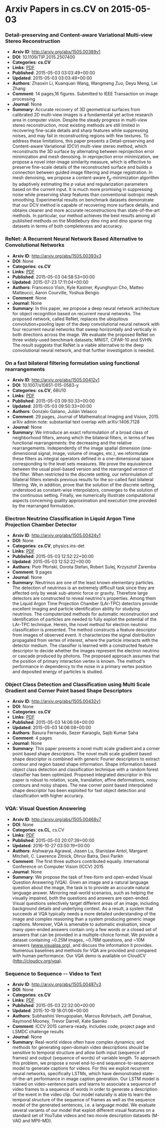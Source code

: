 # Arxiv Papers in cs.CV on 2015-05-03
### Detail-preserving and Content-aware Variational Multi-view Stereo Reconstruction
- **Arxiv ID**: http://arxiv.org/abs/1505.00389v1
- **DOI**: 10.1109/TIP.2015.2507400
- **Categories**: **cs.CV**
- **Links**: [PDF](http://arxiv.org/pdf/1505.00389v1)
- **Published**: 2015-05-03 03:03:49+00:00
- **Updated**: 2015-05-03 03:03:49+00:00
- **Authors**: Zhaoxin Li, Kuanquan Wang, Wangmeng Zuo, Deyu Meng, Lei Zhang
- **Comment**: 14 pages,16 figures. Submitted to IEEE Transaction on image
  processing
- **Journal**: None
- **Summary**: Accurate recovery of 3D geometrical surfaces from calibrated 2D multi-view images is a fundamental yet active research area in computer vision. Despite the steady progress in multi-view stereo reconstruction, most existing methods are still limited in recovering fine-scale details and sharp features while suppressing noises, and may fail in reconstructing regions with few textures. To address these limitations, this paper presents a Detail-preserving and Content-aware Variational (DCV) multi-view stereo method, which reconstructs the 3D surface by alternating between reprojection error minimization and mesh denoising. In reprojection error minimization, we propose a novel inter-image similarity measure, which is effective to preserve fine-scale details of the reconstructed surface and builds a connection between guided image filtering and image registration. In mesh denoising, we propose a content-aware $\ell_{p}$-minimization algorithm by adaptively estimating the $p$ value and regularization parameters based on the current input. It is much more promising in suppressing noise while preserving sharp features than conventional isotropic mesh smoothing. Experimental results on benchmark datasets demonstrate that our DCV method is capable of recovering more surface details, and obtains cleaner and more accurate reconstructions than state-of-the-art methods. In particular, our method achieves the best results among all published methods on the Middlebury dino ring and dino sparse ring datasets in terms of both completeness and accuracy.



### ReNet: A Recurrent Neural Network Based Alternative to Convolutional Networks
- **Arxiv ID**: http://arxiv.org/abs/1505.00393v3
- **DOI**: None
- **Categories**: **cs.CV**
- **Links**: [PDF](http://arxiv.org/pdf/1505.00393v3)
- **Published**: 2015-05-03 04:58:53+00:00
- **Updated**: 2015-07-23 17:11:04+00:00
- **Authors**: Francesco Visin, Kyle Kastner, Kyunghyun Cho, Matteo Matteucci, Aaron Courville, Yoshua Bengio
- **Comment**: None
- **Journal**: None
- **Summary**: In this paper, we propose a deep neural network architecture for object recognition based on recurrent neural networks. The proposed network, called ReNet, replaces the ubiquitous convolution+pooling layer of the deep convolutional neural network with four recurrent neural networks that sweep horizontally and vertically in both directions across the image. We evaluate the proposed ReNet on three widely-used benchmark datasets; MNIST, CIFAR-10 and SVHN. The result suggests that ReNet is a viable alternative to the deep convolutional neural network, and that further investigation is needed.



### On a fast bilateral filtering formulation using functional rearrangements
- **Arxiv ID**: http://arxiv.org/abs/1505.00412v1
- **DOI**: 10.1007/s10851-015-0583-y
- **Categories**: **cs.CV**, 68U10
- **Links**: [PDF](http://arxiv.org/pdf/1505.00412v1)
- **Published**: 2015-05-03 09:50:33+00:00
- **Updated**: 2015-05-03 09:50:33+00:00
- **Authors**: Gonzalo Galiano, Julián Velasco
- **Comment**: 29 pages, Journal of Mathematical Imaging and Vision, 2015. arXiv
  admin note: substantial text overlap with arXiv:1406.7128
- **Journal**: None
- **Summary**: We introduce an exact reformulation of a broad class of neighborhood filters, among which the bilateral filters, in terms of two functional rearrangements: the decreasing and the relative rearrangements.   Independently of the image spatial dimension (one-dimensional signal, image, volume of images, etc.), we reformulate these filters as integral operators defined in a one-dimensional space corresponding to the level sets measures.   We prove the equivalence between the usual pixel-based version and the rearranged version of the filter. When restricted to the discrete setting, our reformulation of bilateral filters extends previous results for the so-called fast bilateral filtering. We, in addition, prove that the solution of the discrete setting, understood as constant-wise interpolators, converges to the solution of the continuous setting.   Finally, we numerically illustrate computational aspects concerning quality approximation and execution time provided by the rearranged formulation.



### Electron Neutrino Classification in Liquid Argon Time Projection Chamber Detector
- **Arxiv ID**: http://arxiv.org/abs/1505.00424v1
- **DOI**: None
- **Categories**: **cs.CV**, physics.ins-det
- **Links**: [PDF](http://arxiv.org/pdf/1505.00424v1)
- **Published**: 2015-05-03 12:52:22+00:00
- **Updated**: 2015-05-03 12:52:22+00:00
- **Authors**: Piotr Płoński, Dorota Stefan, Robert Sulej, Krzysztof Zaremba
- **Comment**: 9 pages
- **Journal**: None
- **Summary**: Neutrinos are one of the least known elementary particles. The detection of neutrinos is an extremely difficult task since they are affected only by weak sub-atomic force or gravity. Therefore large detectors are constructed to reveal neutrino's properties. Among them the Liquid Argon Time Projection Chamber (LAr-TPC) detectors provide excellent imaging and particle identification ability for studying neutrinos. The computerized methods for automatic reconstruction and identification of particles are needed to fully exploit the potential of the LAr-TPC technique. Herein, the novel method for electron neutrino classification is presented. The method constructs a feature descriptor from images of observed event. It characterizes the signal distribution propagated from vertex of interest, where the particle interacts with the detector medium. The classifier is learned with a constructed feature descriptor to decide whether the images represent the electron neutrino or cascade produced by photons. The proposed approach assumes that the position of primary interaction vertex is known. The method's performance in dependency to the noise in a primary vertex position and deposited energy of particles is studied.



### Object Class Detection and Classification using Multi Scale Gradient and Corner Point based Shape Descriptors
- **Arxiv ID**: http://arxiv.org/abs/1505.00432v1
- **DOI**: None
- **Categories**: **cs.CV**
- **Links**: [PDF](http://arxiv.org/pdf/1505.00432v1)
- **Published**: 2015-05-03 14:06:08+00:00
- **Updated**: 2015-05-03 14:06:08+00:00
- **Authors**: Basura Fernando, Sezer Karaoglu, Sajib Kumar Saha
- **Comment**: 4 pages
- **Journal**: None
- **Summary**: This paper presents a novel multi scale gradient and a corner point based shape descriptors. The novel multi scale gradient based shape descriptor is combined with generic Fourier descriptors to extract contour and region based shape information. Shape information based object class detection and classification technique with a random forest classifier has been optimized. Proposed integrated descriptor in this paper is robust to rotation, scale, translation, affine deformations, noisy contours and noisy shapes. The new corner point based interpolated shape descriptor has been exploited for fast object detection and classification with higher accuracy.



### VQA: Visual Question Answering
- **Arxiv ID**: http://arxiv.org/abs/1505.00468v7
- **DOI**: None
- **Categories**: **cs.CL**, cs.CV
- **Links**: [PDF](http://arxiv.org/pdf/1505.00468v7)
- **Published**: 2015-05-03 20:07:39+00:00
- **Updated**: 2016-10-27 03:50:19+00:00
- **Authors**: Aishwarya Agrawal, Jiasen Lu, Stanislaw Antol, Margaret Mitchell, C. Lawrence Zitnick, Dhruv Batra, Devi Parikh
- **Comment**: The first three authors contributed equally. International Conference
  on Computer Vision (ICCV) 2015
- **Journal**: None
- **Summary**: We propose the task of free-form and open-ended Visual Question Answering (VQA). Given an image and a natural language question about the image, the task is to provide an accurate natural language answer. Mirroring real-world scenarios, such as helping the visually impaired, both the questions and answers are open-ended. Visual questions selectively target different areas of an image, including background details and underlying context. As a result, a system that succeeds at VQA typically needs a more detailed understanding of the image and complex reasoning than a system producing generic image captions. Moreover, VQA is amenable to automatic evaluation, since many open-ended answers contain only a few words or a closed set of answers that can be provided in a multiple-choice format. We provide a dataset containing ~0.25M images, ~0.76M questions, and ~10M answers (www.visualqa.org), and discuss the information it provides. Numerous baselines and methods for VQA are provided and compared with human performance. Our VQA demo is available on CloudCV (http://cloudcv.org/vqa).



### Sequence to Sequence -- Video to Text
- **Arxiv ID**: http://arxiv.org/abs/1505.00487v3
- **DOI**: None
- **Categories**: **cs.CV**
- **Links**: [PDF](http://arxiv.org/pdf/1505.00487v3)
- **Published**: 2015-05-03 22:32:00+00:00
- **Updated**: 2015-10-19 18:01:06+00:00
- **Authors**: Subhashini Venugopalan, Marcus Rohrbach, Jeff Donahue, Raymond Mooney, Trevor Darrell, Kate Saenko
- **Comment**: ICCV 2015 camera-ready. Includes code, project page and LSMDC
  challenge results
- **Journal**: None
- **Summary**: Real-world videos often have complex dynamics; and methods for generating open-domain video descriptions should be sensitive to temporal structure and allow both input (sequence of frames) and output (sequence of words) of variable length. To approach this problem, we propose a novel end-to-end sequence-to-sequence model to generate captions for videos. For this we exploit recurrent neural networks, specifically LSTMs, which have demonstrated state-of-the-art performance in image caption generation. Our LSTM model is trained on video-sentence pairs and learns to associate a sequence of video frames to a sequence of words in order to generate a description of the event in the video clip. Our model naturally is able to learn the temporal structure of the sequence of frames as well as the sequence model of the generated sentences, i.e. a language model. We evaluate several variants of our model that exploit different visual features on a standard set of YouTube videos and two movie description datasets (M-VAD and MPII-MD).



